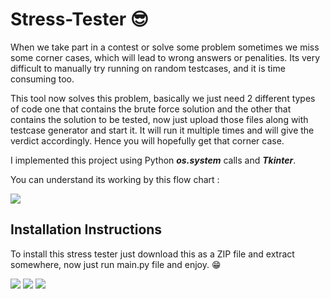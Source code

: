 # Stress-Tester 😎
When we take part in a contest or solve some problem sometimes we miss some corner cases, which will lead to wrong answers or penalities. 
Its very difficult to manually try running on random testcases, and it is time consuming too.

This tool now solves this problem, basically we just need 2 different types of code one that contains the brute force solution and the other that contains the
solution to be tested, now just upload those files along with testcase generator and start it.
It will run it multiple times and will give the verdict accordingly. Hence you will hopefully get that corner case.

I implemented this project using Python ***os.system*** calls and ***Tkinter***.

You can understand its working by this flow chart : 

<img src="https://i.ibb.co/RzMdMSf/Screenshot-from-2021-05-25-01-22-49.png" border="0">

## Installation Instructions
To install this stress tester just download this as a ZIP file and extract somewhere, now just run main.py file and enjoy. 😁

<img src="https://i.ibb.co/hDC00gy/Screenshot-from-2021-05-25-00-56-55.png" border="0">

<img src="https://i.ibb.co/6sy8WnP/Screenshot-from-2021-05-25-00-57-14.png" border="0">

<img src="https://i.ibb.co/K2Y6jCp/Screenshot-from-2021-05-25-00-58-22.png" border="0">
